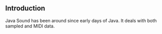 
##  Introduction 


Java Sound has been around since early days of Java. 
      It deals with both sampled and MIDI data.
